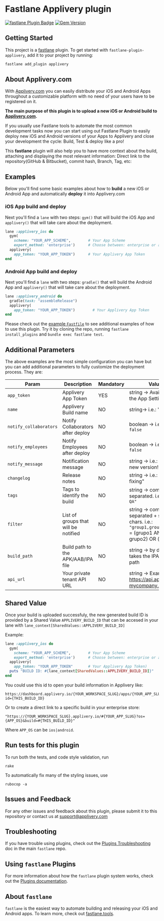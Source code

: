 # Fastlane Applivery plugin

[![fastlane Plugin Badge](https://rawcdn.githack.com/fastlane/fastlane/master/fastlane/assets/plugin-badge.svg)](https://rubygems.org/gems/fastlane-plugin-applivery)
[![Gem Version](https://badge.fury.io/rb/fastlane-plugin-applivery.svg)](https://badge.fury.io/rb/fastlane-plugin-applivery)

## Getting Started

This project is a [fastlane](https://github.com/fastlane/fastlane) plugin. To get started with `fastlane-plugin-applivery`, add it to your project by running:

```bash
fastlane add_plugin applivery
```

## About Applivery.com

With [Applivery.com](https://www.applivery.com) you can easily distribute your iOS and Android Apps throughout a customizable platform with no need of your users have to be registered on it.

**The main purpose of this plugin is to upload a new iOS or Android build to [Applivery.com](https://www.applivery.com).**

If you usually use Fastlane tools to automate the most common development tasks now you can start using out Fastlane Plugin to easily deploy new iOS and Android versions of your Apps to Applivery and close your development the cycle: Build, Test & deploy like a pro!

This **fastlane** plugin will also help you to have more context about the build, attaching and displaying the most relevant information: Direct link to the repository(GitHub & Bitbucket), commit hash, Branch, Tag, etc:

<!--![List of builds](http://www.applivery.com/wp-content/uploads/2016/08/BuildsList.png)-->
<!--![Build details](http://www.applivery.com/wp-content/uploads/2016/08/BuilInfo.png)-->

## Examples

Below you'll find some basic examples about how to **build** a new iOS or Android App and automatically **deploy** it into Applivery.com

### iOS App build and deploy
Next you'll find a `lane` with two steps: `gym()` that will build the iOS App and `applivery()` that will take care about the deployment.

```ruby
lane :applivery_ios do
  gym(
    scheme: "YOUR_APP_SCHEME",        # Your App Scheme
    export_method: 'enterprise')      # Choose between: enterprise or ad-hoc`
  applivery(
    app_token: "YOUR_APP_TOKEN")      # Your Applivery App Token
end
```

### Android App build and deploy
Next you'll find a `lane` with two steps: `gradle()` that will build the Android App and `applivery()` that will take care about the deployment.

```ruby
lane :applivery_android do
  gradle(task: "assembleRelease")
  applivery(
    app_token: "YOUR_APP_TOKEN")        # Your Applivery App Token
end
```

Please check out the [example `Fastfile`](fastlane/Fastfile) to see additional examples of how to use this plugin. Try it by cloning the repo, running `fastlane install_plugins` and `bundle exec fastlane test`. 

## Additional Parameters
The above examples are the most simple configuration you can have but you can add additional parameters to fully customize the deployment process. They are:

| Param                    | Description                          | Mandatory | Values       |
|--------------------------|--------------------------------------|-----------|--------------|
| `app_token`              | Applivery App Token                  | YES       | string -> Available in the App Settings |
| `name`                   | Applivery Build name                 | NO        | string-> i.e.: "RC 1.0"       |
| `notify_collaborators`   | Notify Collaborators after deploy    | NO        | boolean -> i.e.: `true` / `false` |
| `notify_employees`       | Notify Employees after deploy        | NO        | boolean -> i.e.: `true` / `false` |
| `notify_message`         | Notification message                 | NO        | string -> i.e.: "Enjoy the new version!" |
| `changelog`              | Release notes                        | NO        | string -> i.e.: "Bug fixing"       |
| `tags`                   | Tags to identify the build           | NO        | string -> comma separated. i.e.: `"RC1, QA"` |
| `filter`                 | List of groups that will be notified | NO        | string -> comma separated + special chars. i.e.: `"group1,group2\|group3"` =  (grupo1 AND grupo2) OR (grupo3) |
| `build_path`             | Build path to the APK/AAB/IPA file   | NO        | string -> by default it takes the IPA/APK build path |
| `api_url`                | Your private tenant API URL          | NO        | string -> Example: https://api.applivery-mycompany.com |

## Shared Value
Once your build is uploaded successfuly, the new generated build ID is provided by a Shared Value `APPLIVERY_BUILD_ID` that can be accesed in your lane with `lane_context[SharedValues::APPLIVERY_BUILD_ID]`

Example:

```ruby
lane :applivery_ios do
  gym(
    scheme: "YOUR_APP_SCHEME",        # Your App Scheme
    export_method: 'enterprise')      # Choose between: enterprise or ad-hoc
  applivery(
    app_token: "YOUR_APP_TOKEN"       # Your Applivery App Token)
  puts "BUILD ID: #{lane_context[SharedValues::APPLIVERY_BUILD_ID]}"
end
```

You could use this id to open your build information in Applivery like:

```
https://dashboard.applivery.io/{YOUR_WORKSPACE_SLUG}/apps/{YOUR_APP_SLUG}/builds?id={THIS_BUILD_ID}
```
Or to create a direct link to a specific build in your enterprise store:
```
"https://{YOUR_WORKSPACE_SLUG}.applivery.io/#{YOUR_APP_SLUG}?os={APP_OS}&build=#{THIS_BUILD_ID}"
```
Where `APP_OS` can be `ios|android`.

## Run tests for this plugin

To run both the tests, and code style validation, run

```
rake
```

To automatically fix many of the styling issues, use 
```
rubocop -a
```

## Issues and Feedback

For any other issues and feedback about this plugin, please submit it to this repository or contact us at [support@applivery.com](mailto:support@applivery.com)

## Troubleshooting

If you have trouble using plugins, check out the [Plugins Troubleshooting](https://github.com/fastlane/fastlane/blob/master/fastlane/docs/PluginsTroubleshooting.md) doc in the main `fastlane` repo.

## Using `fastlane` Plugins

For more information about how the `fastlane` plugin system works, check out the [Plugins documentation](https://github.com/fastlane/fastlane/blob/master/fastlane/docs/Plugins.md).

## About `fastlane`

`fastlane` is the easiest way to automate building and releasing your iOS and Android apps. To learn more, check out [fastlane.tools](https://fastlane.tools).
